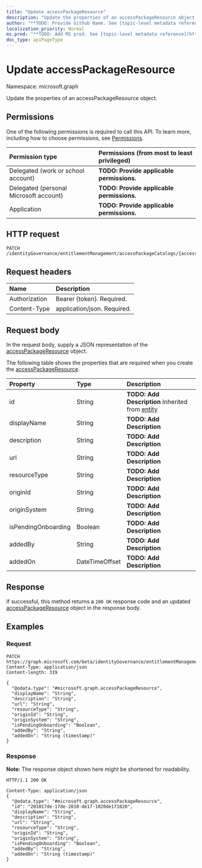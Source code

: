```yaml
---
title: "Update accessPackageResource"
description: "Update the properties of an accessPackageResource object."
author: "**TODO: Provide Github Name. See [topic-level metadata reference](https://msgo.azurewebsites.net/add/document/guidelines/metadata.html#topic-level-metadata)**"
localization_priority: Normal
ms.prod: "**TODO: Add MS prod. See [topic-level metadata reference](https://msgo.azurewebsites.net/add/document/guidelines/metadata.html#topic-level-metadata)**"
doc_type: apiPageType
---
```


# Update accessPackageResource
Namespace: microsoft.graph

Update the properties of an accessPackageResource object.

## Permissions
One of the following permissions is required to call this API. To learn more, including how to choose permissions, see [Permissions](/graph/permissions-reference).

|Permission type|Permissions (from most to least privileged)|
|:---|:---|
|Delegated (work or school account)|**TODO: Provide applicable permissions.**|
|Delegated (personal Microsoft account)|**TODO: Provide applicable permissions.**|
|Application|**TODO: Provide applicable permissions.**|

## HTTP request

<!-- {
  "blockType": "ignored"
}
-->
``` http
PATCH /identityGovernance/entitlementManagement/accessPackageCatalogs/{accessPackageCatalogId}/accessPackageResources/{accessPackageResourceId}/accessPackageResourceRoles/{accessPackageResourceRoleId}/accessPackageResource
```

## Request headers
|Name|Description|
|:---|:---|
|Authorization|Bearer {token}. Required.|
|Content-Type|application/json. Required.|

## Request body
In the request body, supply a JSON representation of the [accessPackageResource](../resources/accesspackageresource.md) object.

The following table shows the properties that are required when you create the [accessPackageResource](../resources/accesspackageresource.md).

|Property|Type|Description|
|:---|:---|:---|
|id|String|**TODO: Add Description** Inherited from [entity](../resources/entity.md)|
|displayName|String|**TODO: Add Description**|
|description|String|**TODO: Add Description**|
|url|String|**TODO: Add Description**|
|resourceType|String|**TODO: Add Description**|
|originId|String|**TODO: Add Description**|
|originSystem|String|**TODO: Add Description**|
|isPendingOnboarding|Boolean|**TODO: Add Description**|
|addedBy|String|**TODO: Add Description**|
|addedOn|DateTimeOffset|**TODO: Add Description**|



## Response

If successful, this method returns a `200 OK` response code and an updated [accessPackageResource](../resources/accesspackageresource.md) object in the response body.

## Examples

### Request
<!-- {
  "blockType": "request",
  "name": "update_accesspackageresource"
}
-->
``` http
PATCH https://graph.microsoft.com/beta/identityGovernance/entitlementManagement/accessPackageCatalogs/{accessPackageCatalogId}/accessPackageResources/{accessPackageResourceId}/accessPackageResourceRoles/{accessPackageResourceRoleId}/accessPackageResource
Content-Type: application/json
Content-length: 319

{
  "@odata.type": "#microsoft.graph.accessPackageResource",
  "displayName": "String",
  "description": "String",
  "url": "String",
  "resourceType": "String",
  "originId": "String",
  "originSystem": "String",
  "isPendingOnboarding": "Boolean",
  "addedBy": "String",
  "addedOn": "String (timestamp)"
}
```


### Response
**Note:** The response object shown here might be shortened for readability.
<!-- {
  "blockType": "response",
  "truncated": true
}
-->
``` http
HTTP/1.1 200 OK

Content-Type: application/json
{
  "@odata.type": "#microsoft.graph.accessPackageResource",
  "id": "201017de-17de-2010-de17-1020de171020",
  "displayName": "String",
  "description": "String",
  "url": "String",
  "resourceType": "String",
  "originId": "String",
  "originSystem": "String",
  "isPendingOnboarding": "Boolean",
  "addedBy": "String",
  "addedOn": "String (timestamp)"
}
```

